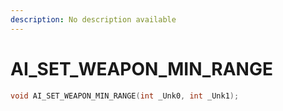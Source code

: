 ```yaml
---
description: No description available 
---
```


# AI_SET_WEAPON_MIN_RANGE

```cpp
void AI_SET_WEAPON_MIN_RANGE(int _Unk0, int _Unk1);
```